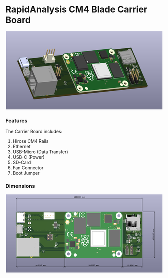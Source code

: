 # **RapidAnalysis CM4 Blade Carrier Board** 

<center><img src="Images/3D Model.png" width="500" height="250"></center>

### **Features** 

The Carrier Board includes:
1. Hirose CM4 Rails
2. Ethernet
3. USB-Micro (Data Transfer)
4. USB-C (Power)
5. SD-Card
6. Fan Connector
7. Boot Jumper

### **Dimensions**
<center><img src="Images/Dimensions.png" width="500" height="250"></center>

